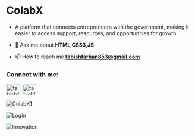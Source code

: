 # ColabX 
- A platform that connects entrepreneurs with the government, making it easier to access support, resources, and opportunities for growth. 



- 💬 Ask me about **HTML,CSS3,JS**

- 📫 How to reach me **tabishfarhan853@gmail.com**

<h3 align="left">Connect with me:</h3>
<p align="left">
<a href="https://www.linkedin.com/in/md-tabish-farhan/" target="blank"><img align="center" src="https://raw.githubusercontent.com/rahuldkjain/github-profile-readme-generator/master/src/images/icons/Social/linked-in-alt.svg" alt="tabishfarhan7" height="30" width="40" /></a>
<a href="https://www.instagram.com/tabishfarhan_7/" target="blank"><img align="center" src="https://raw.githubusercontent.com/rahuldkjain/github-profile-readme-generator/master/src/images/icons/Social/instagram.svg" alt="tabishfarhan7r" height="30" width="40" /></a>
</p>


![ColabX1](https://github.com/tabishfarhan7/ColabX/blob/main/assets/Screenshot%202025-03-02%20173833.png)

![Login](https://github.com/tabishfarhan7/ColabX/blob/main/assets/readme.png)

![Innovation](https://github.com/tabishfarhan7/ColabX/blob/main/assets/inn.png)
